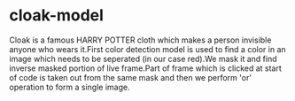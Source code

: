# cloak-model
 Cloak is a famous HARRY POTTER cloth which makes a person invisible anyone who wears it.First color detection model is used to find a color in an image which needs to be seperated (in our case red).We mask it and find inverse masked portion of live frame.Part of frame which is clicked at start of code is taken out from the same mask and then we perform 'or' operation to form a single image.
